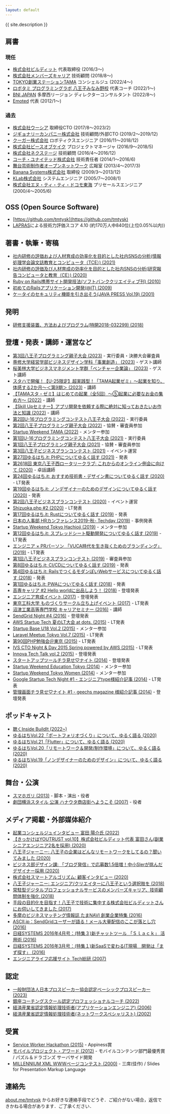 ```yaml
---
layout: default
---
```


{{ site.description }}

## 肩書

### 現任

* [株式会社ビルディット](https://bldt.jp) 代表取締役 (2016/3〜)
* [株式会社メンバーズキャリア](https://www.memberscareer.co.jp/) 技術顧問 (2018/8〜)
* [TOKYO創業ステーションTAMA](https://startup-station.jp/ts/) コンシェルジュ (2022/4〜)
* [ロボタミ プログラミングラボ 八王子みなみ野校](https://robotami-lab.net/class_infomation/) 代表コーチ (2022/1〜)
* [BNI JAPAN](https://bni.jp/) 多摩西リージョン ディレクターコンサルタント (2022/8〜)
* [Emoted](http://emoted.in) 代表 (2012/1〜)

### 過去

* [株式会社ウーシア](https://ousia.me) 取締役CTO (2017/8〜2023/2)
* [ジギョナリーカンパニー株式会社](http://www.jigyonary.com/) 技術顧問/外部CTO (2019/2〜2019/12)
* [クーガー株式会社](http://www.couger.co.jp/) ロボティクスエンジニア (2016/11〜2018/12)
* [株式会社ピースオブケイク](https://www.pieceofcake.co.jp/) プロジェクトマネージャ (2016/9〜2018/5)
* [株式会社ネクステージ](http://i-nextage.co.jp) 技術顧問 (2016/4〜2016/12)
* [コーチ・ユナイテッド株式会社](http://cunited.jp) 技術責任者 (2014/1〜2016/6)
* [舞台芸術制作者オープンネットワーク](http://onpam.net) 広報室 (2013/4〜2017/3)
* [Banana Systems株式会社](http://banana.systems/) 取締役 (2009/3〜2013/12)
* [KLab株式会社](http://www.klab.com/) システムエンジニア (2005/7〜2008/1)
* [株式会社エヌ・ティ・ティ・ドコモ東海](http://www.nttdocomo.co.jp/) プリセールスエンジニア (2000/4〜2005/6)

## OSS (Open Source Software)

* [https://github.com/tmtysk](https://github.com/tmtysk)
* [LAPRAS](https://lapras.com/)による技術力評価スコア 4.10 (約170万人中840位(上位0.05%以内))

## 著書・執筆・寄稿

* [社内研修の評価および人材育成の効率化を目的とした社内SNSの分析(情報処理学会論文誌教育とコンピュータ（TCE）) (2021)](http://id.nii.ac.jp/1001/00213172/)
* [社内研修の評価及び人材育成の効率化を目的とした社内SNSの分析(研究報告コンピュータと教育（CE）) (2020)](https://ipsj.ixsq.nii.ac.jp/ej/?action=pages_view_main&active_action=repository_view_main_item_detail&item_id=204195&item_no=1&page_id=13&block_id=8)
* [Ruby on Rails携帯サイト開発技法(ソフトバンククリエイティブ刊) (2010)](http://www.amazon.co.jp/dp/4797358785)
* [初めてのRailsアプリケーション開発(@IT) (2009)](http://www.atmarkit.co.jp/fcoding/articles/3rdrail/01/3rdrail01a.html)
* [ケータイのセキュリティ機能を引き出そう(JAVA PRESS Vol.19) (2001)](http://gihyo.jp/magazine/javapress)

## 発明

* [研修支援装置、方法およびプログラム(特開2018-032299) (2018)](https://www.j-platpat.inpit.go.jp/c1800/PU/JP-2018-032299/7FF7B6DF2FA2FF54E32E99FC9F5FEC1D413395BD8A4DB1EBF348736F38E80B6F/11/ja)

## 登壇・発表・講師・運営など

* [第3回八王子プログラミング親子大会 (2023)](https://www.802p-oyakotaikai.com/) - 実行委員・決勝大会審査員
* [専修大学経営学部ビジネスデザイン学科「事業創造」 (2023)](https://www.facebook.com/permalink.php?story_fbid=pfbid0LGqWnrmXSfVedauCgrSFJZ7VpCBPn6ic9kgeNYujpgLj8A6sUQzFzWstrNoG4u3El&id=100063469121847) - ゲスト講師
* [桜美林大学ビジネスマネジメント学群「ベンチャー企業論」 (2023)](https://www.facebook.com/permalink.php?story_fbid=pfbid02a7BTbeHQvXJPD7vmJrryhdbhSZkgMPyNDsMXVCDrJoYBgpeDziKczvkJ7Qwf74WDl&id=108239180957033) - ゲスト講師
* [スタハで開催！【U-25限定】超実践型！「TAMA起業ゼミ」～起業を知り、体感する2か月～＜第9期＞ (2023)](https://startup-station.jp/eventseminar/TAA0103?event_id=E000102414) - 講師
* [【TAMAスタ・ゼミ】はじめての起業（全5回）〜⑤起業に必要なお金の集め方〜 (2022)](https://startup-station.jp/eventseminar/TAA0103?event_id=E000102293) - 講師
* [【Skill Upセミナー】アプリ開発を依頼する際に絶対に知っておきたいお作法と知識 (2022)](https://startup-station.jp/eventseminar/TAA0103?event_id=E000102359) - 講師
* [第2回U-16プログラミングコンテスト八王子大会 (2022)](https://u16.tokyo/) - 実行委員
* [第2回八王子プログラミング親子大会 (2022)](https://www.802p-oyakotaikai.com/) - 協賛・審査員参加
* [Startup Weekend TAMA (2022)](https://swtama.doorkeeper.jp/events/140759) - メンター参加
* [第1回U-16プログラミングコンテスト八王子大会 (2021)](https://u16.tokyo/) - 実行委員
* [第1回八王子プログラミング親子大会 (2021)](https://www.802p-oyakotaikai.com/) - 協賛・審査員参加
* [第3回八王子ビジネスプランコンテスト (2021)](https://gp.8kikaku.com/) - イベント運営
* [第27回ゆるはち.it: PHPについてゆるく話す (2021)](https://yuruhachi-it.connpass.com/event/200703/) - 発表
* [第2618回 東京八王子西ロータリークラブ: これからのオンライン例会に向けて (2020)](http://www.hachioji-west-rc.org/report2021/weekly2021-7.pdf) - 卓話講師
* [第24回ゆるはち.it: おすすめ技術書・デザイン書についてゆるく話す (2020)](https://yuruhachi-it.connpass.com/event/192478/) - LT発表
* [第19回ゆるはち.it: ノンデザイナーのためのデザインについてゆるく話す (2020)](https://yuruhachi-it.connpass.com/event/174196/) - 発表
* [第2回八王子ビジネスプランコンテスト (2020)](https://gp.8kikaku.com/) - イベント運営
* [Shizuoka.php #2 (2020)](https://shizuokaphp.connpass.com/event/158145/) - LT発表
* [第17回ゆるはち.it: Rustについてゆるく話す (2019)](https://yuruhachi-it.connpass.com/event/158723/) - 発表
* [日本の人事部 HRカンファレンス2019-秋- Techday (2019)](https://jinjibu.jp/hr-conference/report/r201911/report.php?sid=1706) - 事例発表
* [Startup Weekend Tokyo Hachioji (2019)](https://swtokyo.doorkeeper.jp/events/96744) - メンター参加
* [第12回ゆるはち.it: スプレッドシート駆動開発についてゆるく話す (2019)](https://yuruhachi-it.connpass.com/event/137255/) - LT発表
* [エンジニア × PRパーソン 「VUCA時代を生き抜くためのブランディング」 (2019)](https://connpass.com/event/137915/) - LT発表
* [第1回八王子ビジネスプランコンテスト (2019)](https://gp.8kikaku.com/) - 審査員参加
* [第8回ゆるはち.it: CI/CDについてゆるく話す (2019)](https://yuruhachi-it.connpass.com/event/123888/) - 発表
* [第4回ゆるはち.it: RailsでつくるモダンぽいWebサービスについてゆるく話す (2018)](https://yuruhachi-it.connpass.com/event/107596/) - 発表
* [第1回ゆるはち.it: PWAについてゆるく話す (2018)](https://yuruhachi-it.connpass.com/event/96878/) - 発表
* [高専キャリア #2 Hello worldに出品しよう！ (2018)](https://kosen-career.connpass.com/event/83381/) - 登壇発表
* [エンジニア育成イベント (2017)](https://speakerdeck.com/tmtysk/enziniayu-cheng-falsechang-dukuriniguan-surujin-bu-gong-you) - 登壇発表
* [東京工科大学 ものづくりサークル立ち上げイベント (2017)](https://www.facebook.com/builditinc/photos/a.387173854953558.1073741828.353885601615717/495393890798220/) - LT発表
* [沼津工業高等専門学校 キャリアセミナー (2016)](http://medium.com/@yosuketomita/16bc1d361eb) - 講師
* [SendGrid Night #4 (2016)](https://speakerdeck.com/tmtysk/sendgrid-night-number-4-case-study-on-cyta-dot-jp) - 登壇発表
* [AWS Startup Tech 夏のLT大会 at dots. (2015)](http://aws.typepad.com/sajp/2015/09/aws-startup-tech-lt-2015-summuer-at-dots.html) - LT発表
* [Startup Base U18 Vol.2 (2015)](http://startupbase-u18.com/judges/) - メンター参加
* [Laravel Meetup Tokyo Vol.7 (2015)](https://laravel.doorkeeper.jp/events/26085) - LT発表
* [第90回PHP勉強会＠東京 (2015)](https://phpstudy.doorkeeper.jp/events/24912) - LT発表
* [IVS CTO Night & Day 2015 Spring powered by AWS (2015)](http://aws.typepad.com/sajp/2015/06/ivs-cto-night-day-2015-spring-powered-by-aws.html) - LT発表
* [Innova Tech Talk vol.2 (2015)](http://tech.innova-jp.com/event-20150514/) - 登壇発表
* [スタートアップツールチラ見せ♡ナイト (2014)](https://coedo-dev.doorkeeper.jp/events/17922) - 登壇発表
* [Startup Weekend Education Tokyo (2014)](https://swtokyo.doorkeeper.jp/) - メンター参加
* [Startup Weekend Tokyo Women (2014)](https://swtokyo.doorkeeper.jp/) - メンター参加
* [Google Startup Tech Night #1 - エンジニアtype様紹介記事 (2014)](http://engineer.typemag.jp/article/startuptechnight) - LT発表
* [管理画面チラ見せ♡ナイト #1 - geechs magazine 様紹介記事 (2014)](http://geechs-magazine.com/2685) - 登壇発表

## ポッドキャスト

* [聴くInside BuildIt (2022~)](http://bldt.koelab.info/)
* [ゆるはちVol.22「ポートフォリオづくり」について、ゆるく語る (2020)](https://soundcloud.com/builditinc/vol22)
* [ゆるはちVol.21「Flutter」について、ゆるく語る (2020)](https://soundcloud.com/builditinc/vol21)
* [ゆるはちVol.20「リモートワーク＆開発/制作環境」について、ゆるく語る (2020)](https://soundcloud.com/builditinc/vol20)
* [ゆるはちVol.19「ノンデザイナーのためのデザイン」について、ゆるく語る (2020)](https://soundcloud.com/builditinc/vol19)

## 舞台・公演

* [スマホガリ (2013)](http://emoted.in/post/50909538425/) - 脚本・演出・役者
* [劇団横浜スタイル 公演 ハナウタ商店街へようこそ (2007)](https://www.hamakei.com/headline/2901/) - 役者

## メディア掲載・外部媒体紹介

* [起業コンシェルジュインタビュー 富田 陽介氏 (2022)](https://startup-station.jp/ts/tsushin/recommend/20220612-tomita/)
* [【きっかけはYOUTRUST vol.10】株式会社ビルディット代表 富田さん(副業シニアエンジニア2名を採用) (2020)](https://note.com/youtrust_lab/n/nd90342e57500)
* [八王子ジャーニー: 八王子の企業はどんなリモートワークをしてるの？聞いてみました (2020)](https://8dabe.com/2020/07/31/bldt-4/)
* [ビジネス部デザイン課: 「ブログ発信」で応募数1.5倍増！中小SIerが挑んだデザイナー採用 (2020)](https://bizdez.vivivit.com/recruitment/280773)
* [株式会社スマートアルゴリズム: 顧客インタビュー (2020)](https://smartalgorithm.co.jp/success/buildit/)
* [八王子ジャーニー: エンジニア/クリエイターに八王子という選択肢を (2018)](https://8dabe.com/2018/12/11/bldt-2/)
* [常駐型デジタルプロフェッショナルサービスのメンバーズキャリア、技術顧問体制を強化 (2018)](https://prtimes.jp/main/html/rd/p/000000001.000036425.html)
* [手段の目的化を目指す！八王子で技術に集中する株式会社ビルディットさんにお伺いしてきました (2017)](http://lantern.builderscon.io/entry/2017/05/22/090000)
* [多摩のビジネスマッチング情報誌 たまNAVI 創業企業特集 (2016)](https://ebook.ebook7.jp/html/tamashin/2841/#8)
* [ASCII.jp：SendGridユーザーが語る！メール大量配信のここが落とし穴 (2016)](http://ascii.jp/elem/000/001/124/1124296/)
* [日経SYSTEMS 2016年4月号：(特集３)新チャットツール 「Ｓｌａｃｋ」 活用術 (2016)](http://ec.nikkeibp.co.jp/item/backno/OS0276.html)
* [日経SYSTEMS 2016年3月号：(特集１)新SaaSで変わるIT現場　開発は「まず探す」 (2016)](http://ec.nikkeibp.co.jp/item/backno/OS0275.html)
* [エンジニアライフ応援サイト Tech総研 (2007)](https://next.rikunabi.com/tech/docs/ct_s03600.jsp?p=001119)

## 認定

* [一般財団法人日本プロスピーカー協会認定ベーシックプロスピーカー (2023)](https://www.jpsa.net/)
* [銀座コーチングスクール認定プロフェッショナルコーチ (2022)](https://www.ginza-coach.com/)
* [経済産業省認定情報処理技術者(アプリケーションエンジニア) (2006)](https://www.ipa.go.jp/shiken/kubun/old.html)
* [経済産業省認定情報処理技術者(ネットワークスペシャリスト) (2002)](https://www.ipa.go.jp/shiken/kubun/nw.html)

## 受賞

* [Service Worker Hackathon (2015)](https://developers-jp.googleblog.com/2015/03/service-worker.html) - Appiness賞
* [モバイルプロジェクト・アワード (2012)](https://www.mcf.or.jp/mpa/2012/winner/index.htm) - モバイルコンテンツ部門最優秀賞 / パズル＆ドラゴンズ サーバサイド開発
* [MILLENNIUM XML WWWページコンテスト (2000)](http://www.xml.gr.jp/event/2000contest/contest.html) - 三席(佳作) / Slides for Presentation Markup Language

## 連絡先

[about.me/tmtysk](https://about.me/tmtysk) からお好きな連絡手段でどうぞ．ご紹介がない場合，返信できかねる場合があります．ご了承ください．

